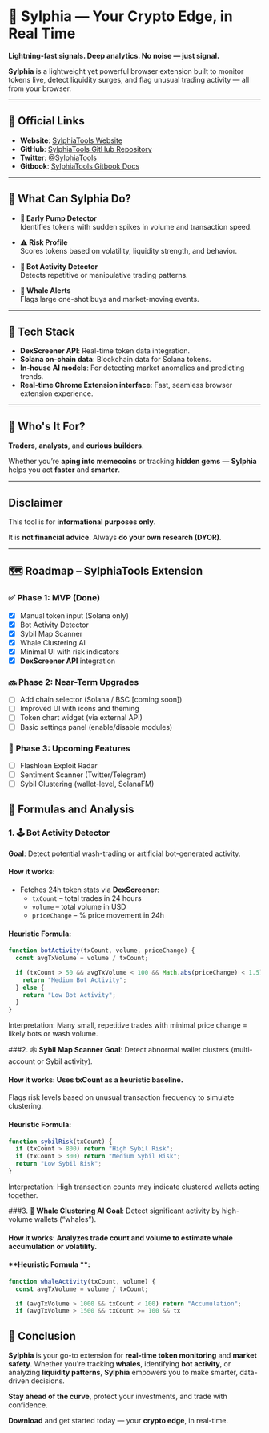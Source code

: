 # **🔮 Sylphia — Your Crypto Edge, in Real Time**

**Lightning-fast signals. Deep analytics. No noise — just signal.**

**Sylphia** is a lightweight yet powerful browser extension built to monitor tokens live, detect liquidity surges, and flag unusual trading activity — all from your browser.

---
## 📎 **Official Links**

- **Website**: [SylphiaTools Website](https://www.sylphiatools.com)
- **GitHub**: [SylphiaTools GitHub Repository](https://github.com/yourusername/sylphiatools)
- **Twitter**: [@SylphiaTools](https://twitter.com/SylphiaTools)
- **Gitbook**: [SylphiaTools Gitbook Docs](https://sylphiatech.gitbook.io/sylphiatech-docs/)
---

## 🚀 **What Can Sylphia Do?**

- **🔼 Early Pump Detector**  
  Identifies tokens with sudden spikes in volume and transaction speed.

- **⚠️ Risk Profile**  
  Scores tokens based on volatility, liquidity strength, and behavior.

- **🤖 Bot Activity Detector**  
  Detects repetitive or manipulative trading patterns.

- **🐋 Whale Alerts**  
  Flags large one-shot buys and market-moving events.

---

## 🔧 **Tech Stack**

- **DexScreener API**: Real-time token data integration.
- **Solana on-chain data**: Blockchain data for Solana tokens.
- **In-house AI models**: For detecting market anomalies and predicting trends.
- **Real-time Chrome Extension interface**: Fast, seamless browser extension experience.

---

## 🧠 **Who's It For?**

**Traders**, **analysts**, and **curious builders**.

Whether you’re **aping into memecoins** or tracking **hidden gems** — **Sylphia** helps you act **faster** and **smarter**.

---

## **Disclaimer**

This tool is for **informational purposes only**.

It is **not financial advice**. Always **do your own research (DYOR)**.

---

## 🗺️ **Roadmap – SylphiaTools Extension**

### ✅ **Phase 1: MVP (Done)**

- [x] Manual token input (Solana only)
- [x] Bot Activity Detector
- [x] Sybil Map Scanner
- [x] Whale Clustering AI
- [x] Minimal UI with risk indicators
- [x] **DexScreener API** integration

### 🔜 **Phase 2: Near-Term Upgrades**

- [ ] Add chain selector (Solana / BSC [coming soon])
- [ ] Improved UI with icons and theming
- [ ] Token chart widget (via external API)
- [ ] Basic settings panel (enable/disable modules)

### 📌 **Phase 3: Upcoming Features**

- [ ] Flashloan Exploit Radar
- [ ] Sentiment Scanner (Twitter/Telegram)
- [ ] Sybil Clustering (wallet-level, SolanaFM)

## 🧠 **Formulas and Analysis**

### 1. **🕹️ Bot Activity Detector**

**Goal**: Detect potential wash-trading or artificial bot-generated activity.

#### **How it works**:
- Fetches 24h token stats via **DexScreener**:
    - `txCount` – total trades in 24 hours
    - `volume` – total volume in USD
    - `priceChange` – % price movement in 24h

#### **Heuristic Formula**:
```javascript
function botActivity(txCount, volume, priceChange) {
  const avgTxVolume = volume / txCount;

  if (txCount > 50 && avgTxVolume < 100 && Math.abs(priceChange) < 1.5) {
    return "Medium Bot Activity";
  } else {
    return "Low Bot Activity";
  }
}
```
Interpretation: Many small, repetitive trades with minimal price change = likely bots or wash volume.

###2. 🕸️ **Sybil Map Scanner**
**Goal**: Detect abnormal wallet clusters (multi-account or Sybil activity).
#### **How it works**: Uses txCount as a heuristic baseline.
Flags risk levels based on unusual transaction frequency to simulate clustering.

####  **Heuristic Formula**:
```javascript
function sybilRisk(txCount) {
  if (txCount > 800) return "High Sybil Risk";
  if (txCount > 300) return "Medium Sybil Risk";
  return "Low Sybil Risk";
}
```
Interpretation: High transaction counts may indicate clustered wallets acting together.

###3. 🐋 **Whale Clustering AI**
**Goal**: Detect significant activity by high-volume wallets (“whales”).
#### **How it works**: Analyzes trade count and volume to estimate whale accumulation or volatility.

#### **Heuristic Formula **:
```javascript
function whaleActivity(txCount, volume) {
  const avgTxVolume = volume / txCount;

  if (avgTxVolume > 1000 && txCount < 100) return "Accumulation";
  if (avgTxVolume > 1500 && txCount >= 100 && tx
```

## 🚀 **Conclusion**

**Sylphia** is your go-to extension for **real-time token monitoring** and **market safety**. Whether you're tracking **whales**, identifying **bot activity**, or analyzing **liquidity patterns**, **Sylphia** empowers you to make smarter, data-driven decisions. 

**Stay ahead of the curve**, protect your investments, and trade with confidence.

**Download** and get started today — your **crypto edge**, in real-time.
